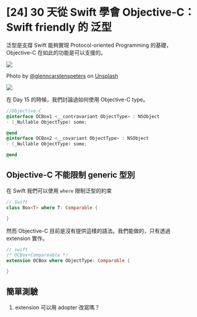 # [24] 30 天從 Swift 學會 Objective-C：Swift friendly 的 泛型
泛型是支撐 Swift 能夠實現 Protocol-oriented Programming 的基礎，Objective-C 在如此的功能是可以支援的。

![](https://images.unsplash.com/photo-1484480974693-6ca0a78fb36b?ixlib=rb-1.2.1&ixid=eyJhcHBfaWQiOjEyMDd9&auto=format&fit=crop&w=1052&q=80)

Photo by [@glenncarstenspeters](https://unsplash.com/@glenncarstenspeters) on [Unsplash](https://unsplash.com/photos/RLw-UC03Gwc)


![](https://i.imgur.com/yzYF47C.png)


在 Day 15 的時候，我們討論過如何使用 Objective-C type。

```objectivec
//Objective-C
@interface OCBox1 <__contravariant ObjectType> : NSObject
- (_Nullable ObjectType) some;

@end
@interface OCBox2 <__covariant ObjectType> : NSObject
- (_Nullable ObjectType) some;

@end
```


## Objective-C 不能限制 generic 型別

在 Swift 我們可以使用 `where` 限制泛型的約束

```Swift
// Swift
class Box<T> where T: Comparable {

}
```

然而 Objective-C 目前是沒有提供這樣的語法。我們能做的，只有透過 extension 實作。

```Swift
// swift
/* OCBox+Compareable */
extension OCBox where ObjectType: Comparable {

}
```

## 簡單測驗
1. extension 可以用 adopter 改寫嗎？
